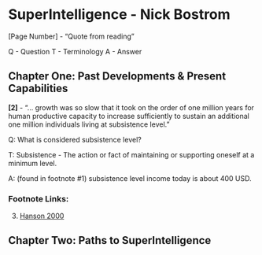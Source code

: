 # SuperIntelligence - Nick Bostrom
[Page Number] - “Quote from reading”

Q - Question
T - Terminology
A - Answer

## Chapter One: Past Developments & Present Capabilities
**[2]** - “… growth was so slow that it took on the order of one million years for human productive capacity to increase sufficiently to sustain an additional one million individuals living at subsistence level.” 

Q: What is considered subsistence level?

T: Subsistence - The action or fact of maintaining or supporting oneself at a minimum level.

A: (found in footnote #1) subsistence level income today is about 400 USD. 





### Footnote Links:
3. [Hanson 2000](https://mason.gmu.edu/~rhanson/longgrow.pdf)

## Chapter Two: Paths to SuperIntelligence


